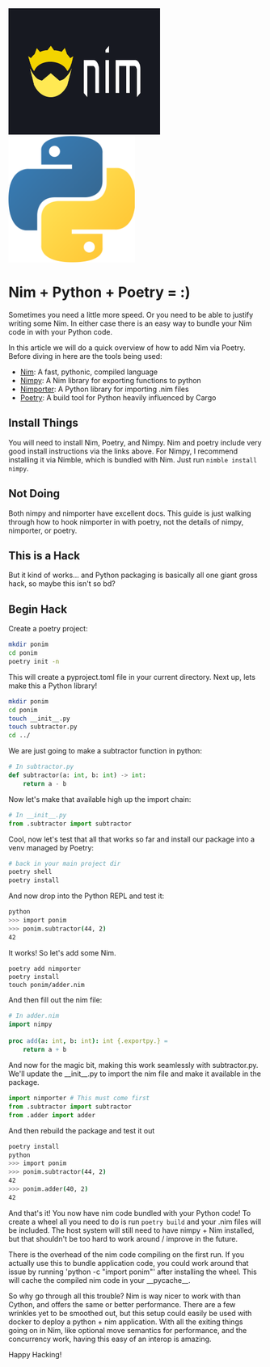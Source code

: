 <img src="./_nim.png" width="300" height="250"/>
<img src="./_python.png" width="250" height="250"/>

# Nim + Python + Poetry = :)

Sometimes you need a little more speed. Or you need to be able to justify writing some Nim. In either case there is an easy way to bundle your Nim code in with your Python code.

In this article we will do a quick overview of how to add Nim via Poetry. Before diving in here are the tools being used:

- [Nim](https://nim-lang.org/): A fast, pythonic, compiled language
- [Nimpy](https://github.com/yglukhov/nimpy): A Nim library for exporting functions to python
- [Nimporter](https://github.com/Pebaz/nimporter): A Python library for importing .nim files
- [Poetry](https://python-poetry.org/): A build tool for Python heavily influenced by Cargo

## Install Things

You will need to install Nim, Poetry, and Nimpy. Nim and poetry include very good install instructions via the links above. For Nimpy, I recommend installing it via Nimble, which is bundled with Nim. Just run `nimble install nimpy`.

## Not Doing

Both nimpy and nimporter have excellent docs. This guide is just walking through how to hook nimporter in with poetry, not the details of nimpy, nimporter, or poetry.

## This is a Hack

But it kind of works... and Python packaging is basically all one giant gross hack, so maybe this isn't so bd?

## Begin Hack

Create a poetry project:

```bash
mkdir ponim
cd ponim
poetry init -n
```

This will create a pyproject.toml file in your current directory. Next up, lets make this a Python library!

```bash
mkdir ponim
cd ponim
touch __init__.py
touch subtractor.py
cd ../
```

We are just going to make a subtractor function in python:

```python
# In subtractor.py
def subtractor(a: int, b: int) -> int:
    return a - b
```

Now let's make that available high up the import chain:

```python
# In __init__.py
from .subtractor import subtractor
```

Cool, now let's test that all that works so far and install our package into a venv managed by Poetry:

```bash
# back in your main project dir
poetry shell
poetry install
```

And now drop into the Python REPL and test it:

```bash
python
>>> import ponim
>>> ponim.subtractor(44, 2)
42
```

It works! So let's add some Nim. 

```
poetry add nimporter
poetry install
touch ponim/adder.nim
```

And then fill out the nim file:

```nim
# In adder.nim
import nimpy

proc add(a: int, b: int): int {.exportpy.} =
    return a + b
```

And now for the magic bit, making this work seamlessly with subtractor.py. We'll update the \_\_init__.py to import the nim file and make it available in the package.

```python
import nimporter # This must come first
from .subtractor import subtractor
from .adder import adder
```

And then rebuild the package and test it out

```bash
poetry install
python
>>> import ponim
>>> ponim.subtractor(44, 2)
42
>>> ponim.adder(40, 2)
42
```

And that's it! You now have nim code bundled with your Python code! To create a wheel all you need to do is run `poetry build` and your .nim files will be included. The host system will still need to have nimpy + Nim installed, but that shouldn't be too hard to work around / improve in the future. 

There is the overhead of the nim code compiling on the first run. If you actually use this to bundle application code, you could work around that issue by running 'python -c "import ponim"' after installing the wheel. This will cache the compiled nim code in your \_\_pycache__.

So why go through all this trouble? Nim is way nicer to work with than Cython, and offers the same or better performance. There are a few wrinkles yet to be smoothed out, but this setup could easily be used with docker to deploy a python + nim application. With all the exiting things going on in Nim, like optional move semantics for performance, and the concurrency work, having this easy of an interop is amazing.

Happy Hacking!
